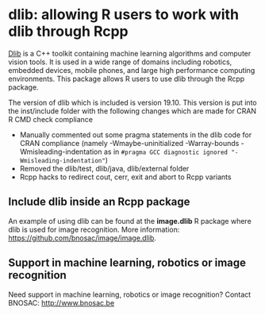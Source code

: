# dlib: allowing R users to work with dlib through Rcpp

[Dlib](http://dlib.net) is a C++ toolkit containing machine learning algorithms and computer vision tools. It is used in a wide range of domains including robotics, embedded devices, mobile phones, and large high performance computing environments. This package allows R users to use dlib through the Rcpp package.

The version of dlib which is included is version 19.10. This version is put into the inst/include folder with the following changes which are made for CRAN R CMD check compliance

- Manually commented out some pragma statements in the dlib code for CRAN compliance  (namely -Wmaybe-uninitialized -Warray-bounds -Wmisleading-indentation as in `#pragma GCC diagnostic ignored "-Wmisleading-indentation"`)
- Removed the dlib/test, dlib/java, dlib/external folder
- Rcpp hacks to redirect cout, cerr, exit and abort to Rcpp variants 

## Include dlib inside an Rcpp package

An example of using dlib can be found at the **image.dlib** R package where dlib is used for image recognition. More information: https://github.com/bnosac/image/image.dlib.

## Support in machine learning, robotics or image recognition

Need support in machine learning, robotics or image recognition?
Contact BNOSAC: http://www.bnosac.be
